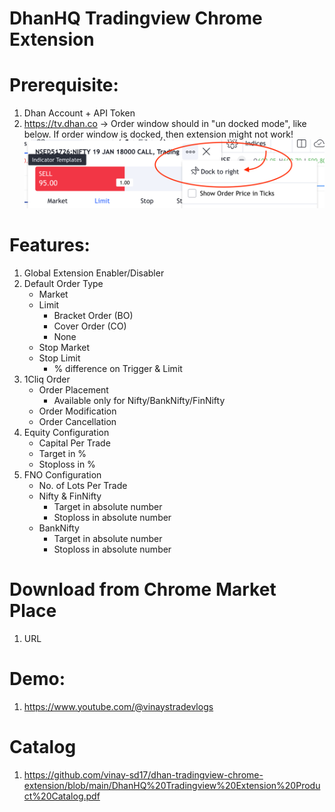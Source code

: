 # DhanHQ Tradingview Chrome Extension


# Prerequisite:
1. Dhan Account + API Token
2. https://tv.dhan.co -> Order window should in "un docked mode", like below. If order window is docked, then extension might not work!
   ![Alt text](images/tv-order-window.png?raw=true "Order Window")

# Features:
1. Global Extension Enabler/Disabler
2. Default Order Type
   - Market
   - Limit
     - Bracket Order (BO)
     - Cover Order (CO)
     - None
   - Stop Market
   - Stop Limit
      - % difference on Trigger & Limit
3. 1Cliq Order
   - Order Placement
     - Available only for Nifty/BankNifty/FinNifty
   - Order Modification
   - Order Cancellation
4. Equity Configuration
   - Capital Per Trade
   - Target in %
   - Stoploss in %
5. FNO Configuration
   - No. of Lots Per Trade
   - Nifty & FinNifty
     - Target in absolute number
     - Stoploss in absolute number
   - BankNifty
     - Target in absolute number
     - Stoploss in absolute number

# Download from Chrome Market Place
1. URL

# Demo: 
1. https://www.youtube.com/@vinaystradevlogs

# Catalog
1. https://github.com/vinay-sd17/dhan-tradingview-chrome-extension/blob/main/DhanHQ%20Tradingview%20Extension%20Product%20Catalog.pdf


